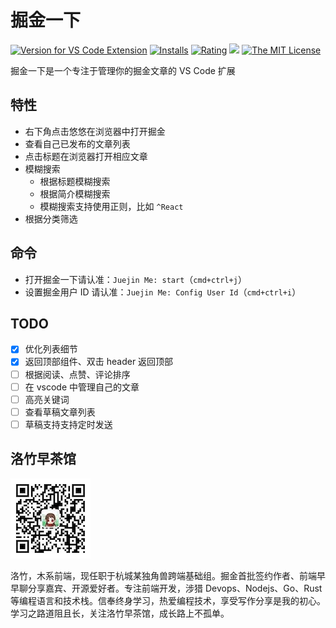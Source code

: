 # 掘金一下

[![Version for VS Code Extension](https://vsmarketplacebadge.apphb.com/version-short/youngjuning.juejin-me.svg?logo=visual-studio-code)](https://marketplace.visualstudio.com/items?itemName=youngjuning.juejin-me)
[![Installs](https://vsmarketplacebadge.apphb.com/installs-short/youngjuning.juejin-me.svg)](https://marketplace.visualstudio.com/items?itemName=youngjuning.juejin-me)
[![Rating](https://vsmarketplacebadge.apphb.com/rating-short/youngjuning.juejin-me.svg)](https://marketplace.visualstudio.com/items?itemName=youngjuning.juejin-me)
[![](https://vsmarketplacebadge.apphb.com/trending-monthly/youngjuning.juejin-me.svg)](https://marketplace.visualstudio.com/items?itemName=youngjuning.juejin-me)
[![The MIT License](https://img.shields.io/badge/license-MIT-blue.svg)](http://opensource.org/licenses/MIT)

掘金一下是一个专注于管理你的掘金文章的 VS Code 扩展

## 特性

- 右下角点击悠悠在浏览器中打开掘金
- 查看自己已发布的文章列表
- 点击标题在浏览器打开相应文章
- 模糊搜索
  - 根据标题模糊搜索
  - 根据简介模糊搜索
  - 模糊搜索支持使用正则，比如 `^React`
- 根据分类筛选

## 命令

- 打开掘金一下请认准：`Juejin Me: start`（`cmd+ctrl+j`）
- 设置掘金用户 ID 请认准：`Juejin Me: Config User Id`（`cmd+ctrl+i`）

## TODO

- [x] 优化列表细节
- [x] 返回顶部组件、双击 header 返回顶部
- [ ] 根据阅读、点赞、评论排序
- [ ] 在 vscode 中管理自己的文章
- [ ] 高亮关键词
- [ ] 查看草稿文章列表
- [ ] 草稿支持支持定时发送

## 洛竹早茶馆

![](assets/luozhu.png)

洛竹，木系前端，现任职于杭城某独角兽跨端基础组。掘金首批签约作者、前端早早聊分享嘉宾、开源爱好者。专注前端开发，涉猎 Devops、Nodejs、Go、Rust 等编程语言和技术栈。信奉终身学习，热爱编程技术，享受写作分享是我的初心。学习之路道阻且长，关注洛竹早茶馆，成长路上不孤单。
